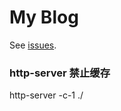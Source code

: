 # My Blog

See [issues](https://github.com/zm8/blog/issues).

### http-server 禁止缓存

http-server -c-1 ./
